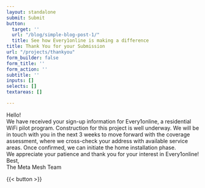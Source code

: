 ```yaml
---
layout: standalone
submit: Submit
button:
  target: ''
  url: "/blog/simple-blog-post-1/"
  title: See how Every1online is making a difference
title: Thank You for your Submission
url: "/projects/thankyou"
form_builder: false
form_title: ''
form_action: ''
subtitle: ''
inputs: []
selects: []
textareas: []

---
```

Hello!  
We have received your sign-up information for Every1online, a residential WiFi pilot program. Construction for this project is well underway. We will be in touch with you in the next 3 weeks to move forward with the coverage assessment, where we cross-check your address with available service areas. Once confirmed, we can initiate the home installation phase.  
We appreciate your patience and thank you for your interest in Every1online!  
Best,  
The Meta Mesh Team

{{< button >}}